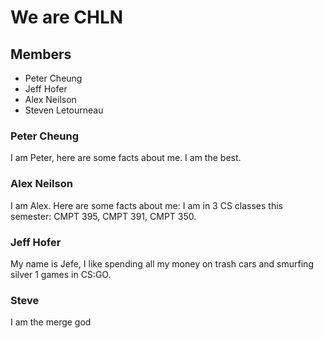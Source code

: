 # We are CHLN

## Members
- Peter Cheung
- Jeff Hofer
- Alex Neilson
- Steven Letourneau

### Peter Cheung
I am Peter, here are some facts about me. I am the best.

### Alex Neilson
I am Alex. Here are some facts about me: I am in 3 CS classes this
semester: CMPT 395, CMPT 391, CMPT 350.

### Jeff Hofer
My name is Jefe, I like spending all my money on trash cars and smurfing silver 1 games in CS:GO.

### Steve
I am the merge god


